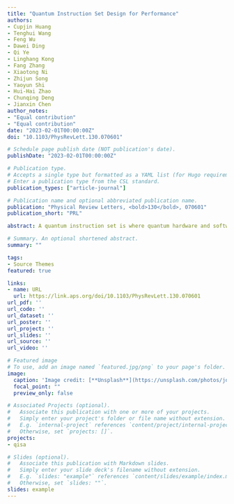 ```yaml
---
title: "Quantum Instruction Set Design for Performance"
authors:
- Cupjin Huang
- Tenghui Wang
- Feng Wu
- Dawei Ding
- Qi Ye
- Linghang Kong
- Fang Zhang
- Xiaotong Ni
- Zhijun Song
- Yaoyun Shi
- Hui-Hai Zhao
- Chunqing Deng
- Jianxin Chen
author_notes:
- "Equal contribution"
- "Equal contribution"
date: "2023-02-01T00:00:00Z"
doi: "10.1103/PhysRevLett.130.070601"

# Schedule page publish date (NOT publication's date).
publishDate: "2023-02-01T00:00:00Z"

# Publication type.
# Accepts a single type but formatted as a YAML list (for Hugo requirements).
# Enter a publication type from the CSL standard.
publication_types: ["article-journal"]

# Publication name and optional abbreviated publication name.
publication: "Physical Review Letters, <bold>130</bold>, 070601"
publication_short: "PRL"

abstract: A quantum instruction set is where quantum hardware and software meet. We develop new characterization and compilation techniques for non-Clifford gates to accurately evaluate different quantum instruction set designs. We specifically apply them to our fluxonium processor that supports mainstream instruction iSWAP by calibrating and characterizing its square root SQiSW. We measure a gate fidelity of up to 99.72% with an average of 99.31% and realize Haar random two-qubit gates using SQiSW with an average fidelity of 96.38%. This is an average error reduction of 41% for the former and a 50% reduction for the latter compared to using iSWAP on the same processor. This shows designing the quantum instruction set consisting of SQiSW and single-qubit gates on such platforms leads to a performance boost at almost no cost.

# Summary. An optional shortened abstract.
summary: ""

tags:
- Source Themes
featured: true

links:
- name: URL
  url: https://link.aps.org/doi/10.1103/PhysRevLett.130.070601
url_pdf: ''
url_code: ''
url_dataset: ''
url_poster: ''
url_project: ''
url_slides: ''
url_source: ''
url_video: ''

# Featured image
# To use, add an image named `featured.jpg/png` to your page's folder. 
image:
  caption: 'Image credit: [**Unsplash**](https://unsplash.com/photos/jdD8gXaTZsc)'
  focal_point: ""
  preview_only: false

# Associated Projects (optional).
#   Associate this publication with one or more of your projects.
#   Simply enter your project's folder or file name without extension.
#   E.g. `internal-project` references `content/project/internal-project/index.md`.
#   Otherwise, set `projects: []`.
projects: 
- qisa

# Slides (optional).
#   Associate this publication with Markdown slides.
#   Simply enter your slide deck's filename without extension.
#   E.g. `slides: "example"` references `content/slides/example/index.md`.
#   Otherwise, set `slides: ""`.
slides: example
---
```


